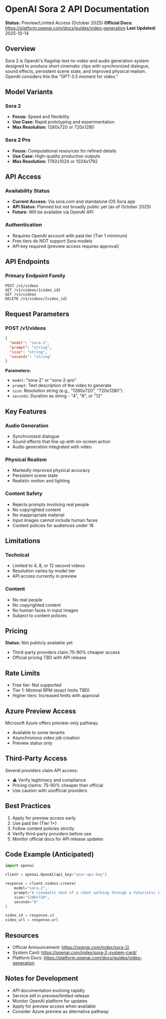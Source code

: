 # OpenAI Sora 2 API Documentation

**Status:** Preview/Limited Access (October 2025)
**Official Docs:** https://platform.openai.com/docs/guides/video-generation
**Last Updated:** 2025-10-14

## Overview

Sora 2 is OpenAI's flagship text-to-video and audio generation system designed to produce short cinematic clips with synchronized dialogue, sound effects, persistent scene state, and improved physical realism. OpenAI considers this the "GPT-3.5 moment for video."

## Model Variants

### Sora 2
- **Focus:** Speed and flexibility
- **Use Case:** Rapid prototyping and experimentation
- **Max Resolution:** 1280x720 or 720x1280

### Sora 2 Pro
- **Focus:** Computational resources for refined details
- **Use Case:** High-quality production outputs
- **Max Resolution:** 1792x1024 or 1024x1792

## API Access

### Availability Status
- **Current Access:** Via sora.com and standalone iOS Sora app
- **API Status:** Planned but not broadly public yet (as of October 2025)
- **Future:** Will be available via OpenAI API

### Authentication
- Requires OpenAI account with paid tier (Tier 1 minimum)
- Free tiers do NOT support Sora models
- API key required (preview access requires approval)

## API Endpoints

### Primary Endpoint Family
```
POST /v1/videos
GET /v1/videos/{video_id}
GET /v1/videos
DELETE /v1/videos/{video_id}
```

## Request Parameters

### POST /v1/videos

```json
{
  "model": "sora-2",
  "prompt": "string",
  "size": "string",
  "seconds": "string"
}
```

**Parameters:**
- `model`: "sora-2" or "sora-2-pro"
- `prompt`: Text description of the video to generate
- `size`: Resolution string (e.g., "1280x720", "720x1280")
- `seconds`: Duration as string - "4", "8", or "12"

## Key Features

### Audio Generation
- Synchronized dialogue
- Sound effects that line up with on-screen action
- Audio generation integrated with video

### Physical Realism
- Markedly improved physical accuracy
- Persistent scene state
- Realistic motion and lighting

### Content Safety
- Rejects prompts involving real people
- No copyrighted content
- No inappropriate material
- Input images cannot include human faces
- Content policies for audiences under 18

## Limitations

### Technical
- Limited to 4, 8, or 12 second videos
- Resolution varies by model tier
- API access currently in preview

### Content
- No real people
- No copyrighted content
- No human faces in input images
- Subject to content policies

## Pricing

**Status:** Not publicly available yet
- Third-party providers claim 75-90% cheaper access
- Official pricing TBD with API release

## Rate Limits

- Free tier: Not supported
- Tier 1: Minimal RPM (exact limits TBD)
- Higher tiers: Increased limits with approval

## Azure Preview Access

Microsoft Azure offers preview-only pathway:
- Available to some tenants
- Asynchronous video job creation
- Preview status only

## Third-Party Access

Several providers claim API access:
- ⚠️ Verify legitimacy and compliance
- Pricing claims: 75-90% cheaper than official
- Use caution with unofficial providers

## Best Practices

1. Apply for preview access early
2. Use paid tier (Tier 1+)
3. Follow content policies strictly
4. Verify third-party providers before use
5. Monitor official docs for API release updates

## Code Example (Anticipated)

```python
import openai

client = openai.OpenAI(api_key="your-api-key")

response = client.videos.create(
    model="sora-2",
    prompt="A cinematic shot of a robot walking through a futuristic city",
    size="1280x720",
    seconds="8"
)

video_id = response.id
video_url = response.url
```

## Resources

- Official Announcement: https://openai.com/index/sora-2/
- System Card: https://openai.com/index/sora-2-system-card/
- Platform Docs: https://platform.openai.com/docs/guides/video-generation

## Notes for Development

- API documentation evolving rapidly
- Service still in preview/limited release
- Monitor OpenAI platform for updates
- Apply for preview access when available
- Consider Azure preview as alternative pathway
